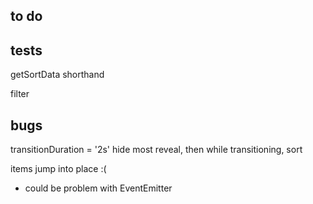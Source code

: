 ## to do

## tests

getSortData shorthand

filter

## bugs

transitionDuration = '2s'
hide most
reveal,
then while transitioning, sort

items jump into place :(
- could be problem with EventEmitter

